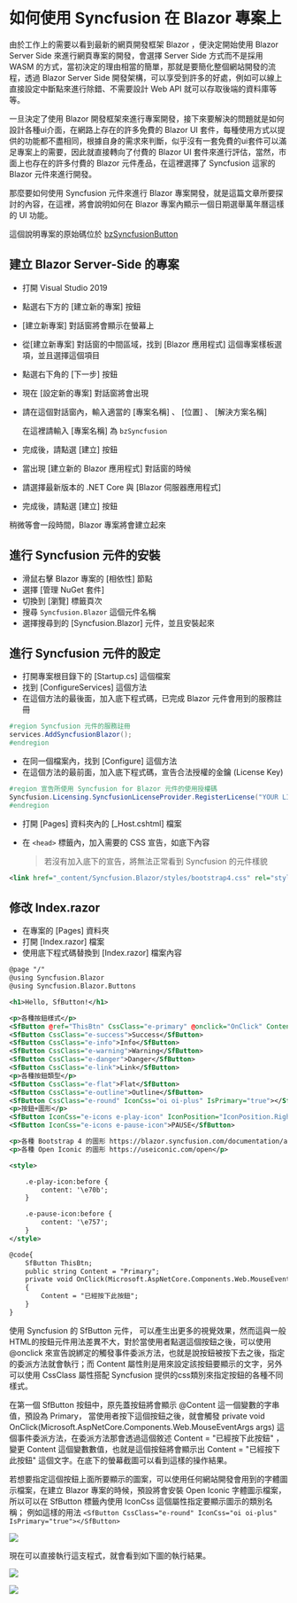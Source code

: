# 如何使用 Syncfusion 在 Blazor 專案上

由於工作上的需要以看到最新的網頁開發框架 Blazor ，便決定開始使用 Blazor Server Side 來進行網頁專案的開發，會選擇 Server Side 方式而不是採用 WASM 的方式，當初決定的理由相當的簡單，那就是要簡化整個網站開發的流程，透過 Blazor Server Side 開發架構，可以享受到許多的好處，例如可以線上直接設定中斷點來進行除錯、不需要設計 Web API 就可以存取後端的資料庫等等。

一旦決定了使用 Blazor 開發框架來進行專案開發，接下來要解決的問題就是如何設計各種ui介面，在網路上存在的許多免費的 Blazor UI 套件，每種使用方式以提供的功能都不盡相同，根據自身的需求來判斷，似乎沒有一套免費的ui套件可以滿足專案上的需要，因此就直接轉向了付費的 Blazor UI 套件來進行評估，當然，市面上也存在的許多付費的 Blazor 元件產品，在這裡選擇了 Syncfusion 這家的 Blazor 元件來進行開發。 

那麼要如何使用 Syncfusion 元件來進行 Blazor 專案開發，就是這篇文章所要探討的內容，在這裡，將會說明如何在 Blazor 專案內顯示一個日期選舉萬年曆這樣的 UI 功能。

這個說明專案的原始碼位於 [bzSyncfusionButton](https://github.com/vulcanlee/CSharp2020/tree/master/bzSyncfusionButton)

## 建立 Blazor Server-Side 的專案

* 打開 Visual Studio 2019
* 點選右下方的 [建立新的專案] 按鈕
* [建立新專案] 對話窗將會顯示在螢幕上
* 從[建立新專案] 對話窗的中間區域，找到 [Blazor 應用程式] 這個專案樣板選項，並且選擇這個項目
* 點選右下角的 [下一步] 按鈕
* 現在 [設定新的專案] 對話窗將會出現
* 請在這個對話窗內，輸入適當的 [專案名稱] 、 [位置] 、 [解決方案名稱]

  在這裡請輸入 [專案名稱] 為 `bzSyncfusion`

* 完成後，請點選 [建立] 按鈕
* 當出現 [建立新的 Blazor 應用程式] 對話窗的時候
* 請選擇最新版本的 .NET Core 與 [Blazor 伺服器應用程式]
* 完成後，請點選 [建立] 按鈕

稍微等會一段時間，Blazor 專案將會建立起來

## 進行 Syncfusion 元件的安裝

* 滑鼠右擊 Blazor 專案的 [相依性] 節點
* 選擇 [管理 NuGet 套件]
* 切換到 [瀏覽] 標籤頁次
* 搜尋 `Syncfusion.Blazor` 這個元件名稱
* 選擇搜尋到的 [Syncfusion.Blazor] 元件，並且安裝起來

## 進行 Syncfusion 元件的設定

* 打開專案根目錄下的 [Startup.cs] 這個檔案
* 找到 [ConfigureServices] 這個方法
* 在這個方法的最後面，加入底下程式碼，已完成 Blazor 元件會用到的服務註冊

```csharp
#region Syncfusion 元件的服務註冊
services.AddSyncfusionBlazor();
#endregion
```

* 在同一個檔案內，找到 [Configure] 這個方法
* 在這個方法的最前面，加入底下程式碼，宣告合法授權的金鑰 (License Key)

```csharp
#region 宣告所使用 Syncfusion for Blazor 元件的使用授權碼
Syncfusion.Licensing.SyncfusionLicenseProvider.RegisterLicense("YOUR LICENSE KEY");
#endregion
```

* 打開 [Pages] 資料夾內的 [_Host.cshtml] 檔案
* 在 `<head>` 標籤內，加入需要的 CSS 宣告，如底下內容
 
  >若沒有加入底下的宣告，將無法正常看到 Syncfusion 的元件樣貌

```XML
<link href="_content/Syncfusion.Blazor/styles/bootstrap4.css" rel="stylesheet" />
```

## 修改 Index.razor

* 在專案的 [Pages] 資料夾
* 打開 [Index.razor] 檔案
* 使用底下程式碼替換到 [Index.razor] 檔案內容

```XML
@page "/"
@using Syncfusion.Blazor
@using Syncfusion.Blazor.Buttons

<h1>Hello, SfButton!</h1>

<p>各種按鈕樣式</p>
<SfButton @ref="ThisBtn" CssClass="e-primary" @onclick="OnClick" Content="@Content"></SfButton>
<SfButton CssClass="e-success">Success</SfButton>
<SfButton CssClass="e-info">Info</SfButton>
<SfButton CssClass="e-warning">Warning</SfButton>
<SfButton CssClass="e-danger">Danger</SfButton>
<SfButton CssClass="e-link">Link</SfButton>
<p>各種按鈕類型</p>
<SfButton CssClass="e-flat">Flat</SfButton>
<SfButton CssClass="e-outline">Outline</SfButton>
<SfButton CssClass="e-round" IconCss="oi oi-plus" IsPrimary="true"></SfButton>
<p>按鈕+圖形</p>
<SfButton IconCss="e-icons e-play-icon" IconPosition="IconPosition.Right">PLAY</SfButton>
<SfButton IconCss="e-icons e-pause-icon">PAUSE</SfButton>

<p>各種 Bootstrap 4 的圖形 https://blazor.syncfusion.com/documentation/appearance/icons/#bootstrap-4 </p>
<p>各種 Open Iconic 的圖形 https://useiconic.com/open</p>

<style>

    .e-play-icon:before {
        content: '\e70b';
    }

    .e-pause-icon:before {
        content: '\e757';
    }
</style>

@code{
    SfButton ThisBtn;
    public string Content = "Primary";
    private void OnClick(Microsoft.AspNetCore.Components.Web.MouseEventArgs args)
    {
        Content = "已經按下此按鈕";
    }
}
```

使用 Syncfusion 的 SfButton 元件， 可以產生出更多的視覺效果，然而這與一般HTML的按鈕元件用法差異不大，對於當使用者點選這個按鈕之後，可以使用 @onclick 來宣告說綁定的觸發事件委派方法，也就是說按鈕被按下去之後，指定的委派方法就會執行；而 Content 屬性則是用來設定該按鈕要顯示的文字，另外可以使用 CssClass 屬性搭配 Syncfusion 提供的css類別來指定按鈕的各種不同樣式。

在第一個 SfButton 按鈕中，原先蓋按鈕將會顯示 @Content 這一個變數的字串值，預設為 Primary， 當使用者按下這個按鈕之後，就會觸發 private void OnClick(Microsoft.AspNetCore.Components.Web.MouseEventArgs args) 這個事件委派方法，在委派方法那會透過這個敘述 Content = "已經按下此按鈕" ， 變更 Content 這個變數數值，也就是這個按鈕將會顯示出  Content = "已經按下此按鈕" 這個文字。在底下的螢幕截圖可以看到這樣的操作結果。

若想要指定這個按鈕上面所要顯示的圖案，可以使用任何網站開發會用到的字體圖示檔案，在建立 Blazor 專案的時候，預設將會安裝 Open Iconic 字體圖示檔案，所以可以在 SfButton 標籤內使用 IconCss 這個屬性指定要顯示圖示的類別名稱； 例如這樣的用法 `<SfButton CssClass="e-round" IconCss="oi oi-plus" IsPrimary="true"></SfButton>`

![](../Images/CS2020-9920.png)

現在可以直接執行這支程式，就會看到如下圖的執行結果。

![](../Images/CS2020-9921.png)

![](../Images/CS2020-9919.png)

